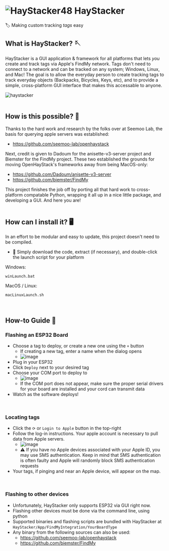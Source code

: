 # ![HayStacker48](https://github.com/user-attachments/assets/928ff259-e1b2-4e8a-a748-22540dbb1f68) HayStacker
🏷️ Making custom tracking _tags_ easy

## What is HayStacker? 🪡
HayStacker is a GUI application & framework for all platforms that lets _you_ create and track tags via Apple's FindMy network.
Tags don't need to connect to a network and can be tracked on any system; Windows, Linux, and Mac!
The goal is to allow the everyday person to create tracking tags to track everyday objects (Backpacks, Bicycles, Keys, etc), and to provide a simple, cross-platform GUI interface that makes this accessable to anyone.

![haystacker](https://github.com/user-attachments/assets/f718a8f9-c6a8-4281-bd3d-0817d9db79b8)  
<br/>

## How is this possible? 💾

Thanks to the hard work and research by the folks over at Seemoo Lab, the basis for querying apple servers was established:
- https://github.com/seemoo-lab/openhaystack

Next, credit is given to Dadoum for the anisette-v3-server project and Biemster for the FindMy project. These two established the grounds for moving OpenHayStack's frameworks away from being MacOS-only:
- https://github.com/Dadoum/anisette-v3-server
- https://github.com/biemster/FindMy

This project finishes the job off by porting all that hard work to cross-platform compatable Python, wrapping it all up in a nice little package, and developing a GUI. And here you are!  
<br/>

## How can I install it? 🖥️

In an effort to be modular and easy to update, this project doesn't need to be compiled.

- 🌟 Simply download the code, extract (if necessary), and double-click the launch script for your platform

Windows:
```
winLaunch.bat
```
  
MacOS / Linux:
```
macLinuxLaunch.sh
```
<br/>

## How-to Guide 🧐

### Flashing an ESP32 Board
- Choose a tag to deploy, or create a new one using the `+` button
  - If creating a new tag, enter a name when the dialog opens
  - ![image](https://github.com/user-attachments/assets/6e3c4109-f441-4c3e-8d74-9fa5cd9d50ef)
- Plug in your ESP32
- Click `Deploy` next to your desired tag
- Choose your COM port to deploy to
  - ![image](https://github.com/user-attachments/assets/3ba92a84-46b9-4610-b6ce-bab5fe2f132f)
  - If the COM port does not appear, make sure the proper serial drivers for your board are installed and your cord can transmit data
- Watch as the software deploys!
<br/>

### Locating tags
- Click the `⟳` or `Login to Apple` button in the top-right
- Follow the log-in instructions. Your apple account is necessary to pull data from Apple servers.
  - ![image](https://github.com/user-attachments/assets/ec09e736-de21-4e0c-819e-809265dacef2)
  - ⚠️ If you have no Apple devices associated with your Apple ID, you may use SMS authentication. Keep in mind that SMS authentication is often faulty and Apple will randomly block SMS authentication requests
- Your tags, if pinging and near an Apple device, will appear on the map.
<br/>

### Flashing to other devices
- Unfortunately, HayStacker only supports ESP32 via GUI right now.
- Flashing other devices must be done via the command line, using python
- Supported binaries and flashing scripts are bundled with HayStacker at `HayStacker/App/FindMyIntegration/YourBoardType`
- Any binary from the following sources can also be used:
  - https://github.com/seemoo-lab/openhaystack
  - https://github.com/biemster/FindMy
